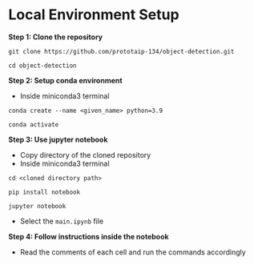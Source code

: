 # Local Environment Setup

**Step 1: Clone the repository**
```
git clone https://github.com/prototaip-134/object-detection.git
```
```
cd object-detection
```

**Step 2: Setup conda environment**
- Inside miniconda3 terminal
```
conda create --name <given_name> python=3.9
```
```
conda activate
```

**Step 3: Use jupyter notebook**
- Copy directory of the cloned repository
- Inside miniconda3 terminal
```
cd <cloned directory path>
```
```
pip install notebook
```
```
jupyter notebook
```
- Select the `main.ipynb` file

**Step 4: Follow instructions inside the notebook**
- Read the comments of each cell and run the commands accordingly
